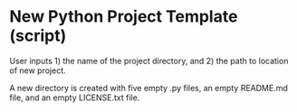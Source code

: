 # New Python Project Template (script)
User inputs 1) the name of the project directory, and 2) the path to location of new project.

A new directory is created with five empty .py files, an empty README.md file, and an empty LICENSE.txt file.